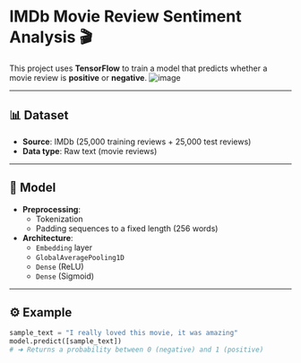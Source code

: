 # IMDb Movie Review Sentiment Analysis 🎬

This project uses **TensorFlow** to train a model that predicts whether a movie review is **positive** or **negative**.
![image](https://github.com/user-attachments/assets/697ad5e8-15a5-44ef-b72c-83cea383f14d)

---

## 📊 Dataset

- **Source**: IMDb (25,000 training reviews + 25,000 test reviews)
- **Data type**: Raw text (movie reviews)

---

## 🧠 Model

- **Preprocessing**:
  - Tokenization
  - Padding sequences to a fixed length (256 words)
- **Architecture**:
  - `Embedding` layer
  - `GlobalAveragePooling1D`
  - `Dense` (ReLU)
  - `Dense` (Sigmoid)

---

## ⚙️ Example

```python
sample_text = "I really loved this movie, it was amazing"
model.predict([sample_text])
# ➜ Returns a probability between 0 (negative) and 1 (positive)
